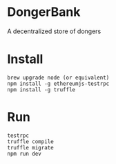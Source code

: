 # DongerBank
A decentralized store of dongers

# Install
```
brew upgrade node (or equivalent)
npm install -g ethereumjs-testrpc
npm install -g truffle
```

# Run
```
testrpc
truffle compile
truffle migrate
npm run dev
```
